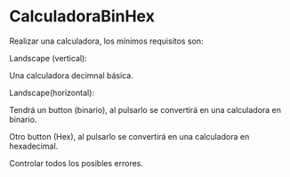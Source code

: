 # CalculadoraBinHex
Realizar una calculadora, los mínimos requisitos son:

Landscape (vertical):

  Una calculadora decimnal básica.

Landscape(horizontal):

  Tendrá un button (binario), al pulsarlo se convertirá en una calculadora en binario.

  Otro button (Hex), al pulsarlo se convertirá en una calculadora en hexadecimal.

 Controlar todos los posibles errores.
